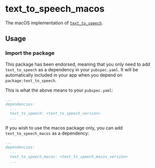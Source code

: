 # text_to_speech_macos   

The macOS implementation of [`text_to_speech`][1].    

## Usage

### Import the package

This package has been endorsed, meaning that you only need to add `text_to_speech`
as a dependency in your `pubspec.yaml`. It will be automatically included in your app
when you depend on `package:text_to_speech`.

This is what the above means to your `pubspec.yaml`:

```yaml
...
dependencies:
  ...
  text_to_speech: <text_to_speech_version>
  ...
```

If you wish to use the macos package only, you can add  `text_to_speech_macos` as a
dependency:

```yaml
...
dependencies:
  ...
  text_to_speech_macos: <text_to_speech_macos_version>
  ...
```

[1]: https://github.com/ixsans/text_to_speech